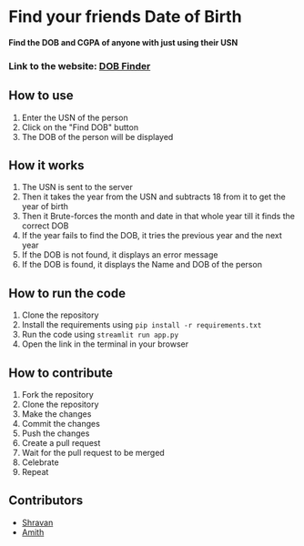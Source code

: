 # Find your friends Date of Birth

#### Find the DOB and CGPA of anyone with just using their USN

### Link to the website: [DOB Finder](https://dob-finder-sis.streamlit.app/)

## How to use

1. Enter the USN of the person
2. Click on the "Find DOB" button
3. The DOB of the person will be displayed

## How it works

1. The USN is sent to the server
2. Then it takes the year from the USN and subtracts 18 from it to get the year of birth
3. Then it Brute-forces the month and date in that whole year till it finds the correct DOB
4. If the year fails to find the DOB, it tries the previous year and the next year
5. If the DOB is not found, it displays an error message
6. If the DOB is found, it displays the Name and DOB of the person

## How to run the code

1. Clone the repository
2. Install the requirements using `pip install -r requirements.txt`
3. Run the code using `streamlit run app.py`
4. Open the link in the terminal in your browser

## How to contribute

1. Fork the repository
2. Clone the repository
3. Make the changes
4. Commit the changes
5. Push the changes
6. Create a pull request
7. Wait for the pull request to be merged
8. Celebrate
9. Repeat

## Contributors

- [Shravan](https://myselfshravan.github.io)
- [Amith](https://github.com/amith225)
